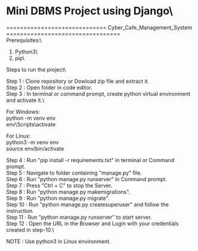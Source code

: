 # Mini DBMS Project using Django\

============================= Cyber_Cafe_Management_System =================================\
Prerequisites:\
1) Python3\
2) pip\

Steps to run the project\

Step 1 : Clone repository or Dowload zip file and extract it.\
Step 2 : Open folder in code editor.\
Step 3 : In terminal or command prompt, create python virtual environment and activate it.\

For Windows:\
  python -m venv env<br/>
  env\Scripts\activate<br/>

For Linux:\
  python3 -m venv env\
  source env/bin/activate<br/>

Step 4 : Run "pip install -r requirements.txt" in terminal or Command prompt.\
Step 5 : Navigate to folder containing "manage.py" file.\
Step 6 : Run "python manage.py runserver" in Command prompt.\
Step 7 : Press "Ctrl + C" to stop the Server.\
Step 8 : Run "python manage.py makemigrations".\
Step 9 : Run "python manage.py migrate".\
Step 10 : Run "python manage.py createsuperuser" and follow the instruction.\
Step 11 : Run "python manage.py runserver" to start server.\
Step 12 : Open the URL in the Browser and Login with your credentials created in step-10.\

NOTE : Use python3 in Linux environment.
